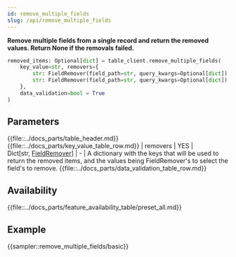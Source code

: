 ```yaml
---
id: remove_multiple_fields
slug: /api/remove_multiple_fields
---
```


**Remove multiple fields from a single record and return the removed values. Return None if the removals failed.**

```python
removed_items: Optional[dict] = table_client.remove_multiple_fields(
    key_value=str, removers={
        str: FieldRemover(field_path=str, query_kwargs=Optional[dict]),
        str: FieldRemover(field_path=str, query_kwargs=Optional[dict])
    },
    data_validation=bool = True
)
```

## Parameters
{{file::../docs_parts/table_header.md}}
{{file::../docs_parts/key_value_table_row.md}}
| removers | YES | Dict[str,&nbsp;[FieldRemover](../api/FieldRemover.md)] | - | A dictionary with the keys that will be used to return the removed items, and the values being FieldRemover's to select the field's to remove.
{{file::../docs_parts/data_validation_table_row.md}}

## Availability
{{file::../docs_parts/feature_availability_table/preset_all.md}}

## Example
{{sampler::remove_multiple_fields/basic}}